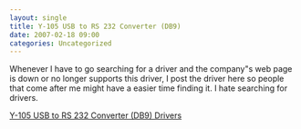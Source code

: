 ```yaml
---
layout: single
title: Y-105 USB to RS 232 Converter (DB9)
date: 2007-02-18 09:00
categories: Uncategorized
---
```

Whenever I have to go searching for a driver and the company&quot;s web page is down or no longer supports this driver, I post the driver here so people that come after me might have a easier time finding it.
I hate searching for drivers.

<a href="/public/uploads/2007/05/y-10501may2007_1523.zip" title="Y-105 USB to RS 232 Converter (DB9)">Y-105 USB to RS 232 Converter (DB9) Drivers</a>
